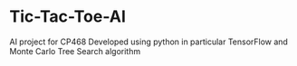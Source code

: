 # Tic-Tac-Toe-AI
AI project for CP468
Developed using python in particular TensorFlow and Monte Carlo Tree Search algorithm

